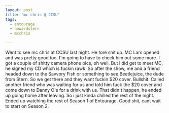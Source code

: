 ```yaml
---
layout: post
title: 'mc chris @ CCSU'
tags:
  - entourage
  - howardstern
  - mcchris

---
```


Went to see mc chris at CCSU last night. He tore shit up. MC Lars opened and was pretty good too. I'm going to have to check him out some more. I got a couple of shitty camera phone pics, oh well. But i did get to meet MC, he signed my CD which is fuckin rawk. So after the show, me and a friend headed down to the Savvory Fish or something to see Beetlejuice, the dude from Stern. So we get there and they want fuckin $20 cover. Bullshit. Called another friend who was waiting for us and told him fuck the $20 cover and come down to Danny O's for a drink with us. That didn't happen, he ended up going home after leaving. So i just kinda chilled the rest of the night. Ended up watching the rest of Season 1 of Entourage. Good shit, cant wait to start on Season 2.
<!-- technorati tags start -->
<!-- technorati tags end -->
